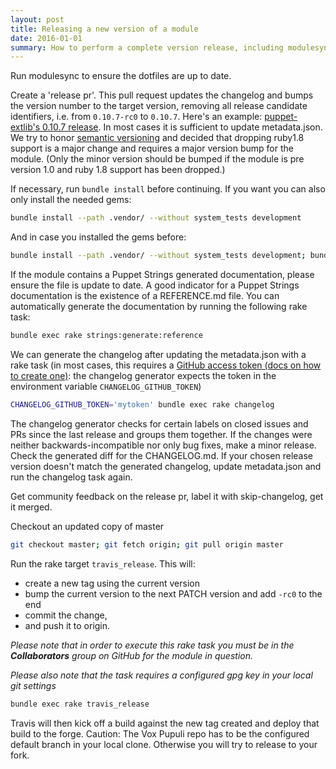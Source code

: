 ```yaml
---
layout: post
title: Releasing a new version of a module
date: 2016-01-01
summary: How to perform a complete version release, including modulesync and publication.
---
```


Run modulesync to ensure the dotfiles are up to date.

Create a 'release pr'. This pull request updates the changelog and bumps the
version number to the target version, removing all release candidate
identifiers, i.e. from `0.10.7-rc0` to `0.10.7`. Here's an example:
[puppet-extlib's 0.10.7 release](https://github.com/voxpupuli/puppet-extlib/pull/43).
In most cases it is sufficient to update metadata.json. We try
to honor [semantic versioning](http://semver.org/) and decided that dropping ruby1.8
support is a major change and requires a major version bump for the module.
(Only the minor version should be bumped if the module is pre version 1.0 and
ruby 1.8 support has been dropped.)

If necessary, run `bundle install` before continuing. If you want you can also only install the needed gems:

```bash
bundle install --path .vendor/ --without system_tests development
```

And in case you installed the gems before:

```bash
bundle install --path .vendor/ --without system_tests development; bundle update; bundle clean
```

If the module contains a Puppet Strings generated documentation, please
ensure the file is update to date. A good indicator for a Puppet Strings
documentation is the existence of a REFERENCE.md file. You can automatically
generate the documentation by running the following rake task:

```bash
bundle exec rake strings:generate:reference
```

We can generate the changelog after updating the metadata.json with a rake task
(in most cases, this requires a
[GitHub access token (docs on how to create one)](https://help.github.com/en/github/authenticating-to-github/creating-a-personal-access-token-for-the-command-line):
the changelog generator expects the token in the environment variable `CHANGELOG_GITHUB_TOKEN`)

```bash
CHANGELOG_GITHUB_TOKEN='mytoken' bundle exec rake changelog
```

The changelog generator checks for certain labels on closed issues and PRs since
the last release and groups them together. If the changes were neither
backwards-incompatible nor only bug fixes, make a minor release. Check the
generated diff for the CHANGELOG.md. If your chosen release version doesn't
match the generated changelog, update metadata.json and run the changelog task again.

Get community feedback on the release pr, label it with skip-changelog, get it merged.

Checkout an updated copy of master

```bash
git checkout master; git fetch origin; git pull origin master
```

Run the rake target `travis_release`. This will:

* create a new tag using the current version
* bump the current version to the next PATCH version and add `-rc0` to the end
* commit the change,
* and push it to origin.

*Please note that in order to execute this rake task you must be in the __Collaborators__ group on GitHub for the module in question.*

*Please also note that the task requires a configured gpg key in your local git settings*

```bash
bundle exec rake travis_release
```

Travis will then kick off a build against the new tag created and deploy that
build to the forge. Caution: The Vox Pupuli repo has to be the configured
default branch in your local clone. Otherwise you will try to release to your
fork.

